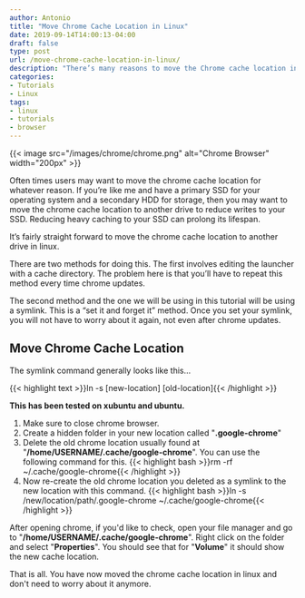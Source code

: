 ```yaml
---
author: Antonio
title: "Move Chrome Cache Location in Linux"
date: 2019-09-14T14:00:13-04:00
draft: false
type: post
url: /move-chrome-cache-location-in-linux/
description: "There’s many reasons to move the Chrome cache location in Linux. Most commonly, chrome cache is moved to prolong SSD drives. In this tutorial we’ll show you how to move chrome cache in linux."
categories:
- Tutorials
- Linux
tags:
- linux
- tutorials
- browser
---
```


{{< image src="/images/chrome/chrome.png" alt="Chrome Browser" width="200px" >}}

Often times users may want to move the chrome cache location for whatever reason. If you’re like me and have a primary SSD for your operating system and a secondary HDD for storage, then you may want to move the chrome cache location to another drive to reduce writes to your SSD. Reducing heavy caching to your SSD can prolong its lifespan.

<!--more-->

It’s fairly straight forward to move the chrome cache location to another drive in linux.

There are two methods for doing this. The first involves editing the launcher with a cache directory. The problem here is that you’ll have to repeat this method every time chrome updates.

<!--adsense-->

The second method and the one we will be using in this tutorial will be using a symlink. This is a “set it and forget it” method. Once you set your symlink, you will not have to worry about it again, not even after chrome updates.

## **Move Chrome Cache Location**

The symlink command generally looks like this…

{{< highlight text >}}ln -s [new-location] [old-location]{{< /highlight >}}

**This has been tested on xubuntu and ubuntu.**

1. Make sure to close chrome browser.
2. Create a hidden folder in your new location called "**.google-chrome**"
3. Delete the old chrome location usually found at "**/home/USERNAME/.cache/google-chrome**". You can use the following command for this.
   {{< highlight bash >}}rm -rf ~/.cache/google-chrome{{< /highlight >}}
4. Now re-create the old chrome location you deleted as a symlink to the new location with this command.
   {{< highlight bash >}}ln -s /new/location/path/.google-chrome ~/.cache/google-chrome{{< /highlight >}}

After opening chrome, if you'd like to check, open your file manager and go to "**/home/USERNAME/.cache/google-chrome**". Right click on the folder and select "**Properties**". You should see that for "**Volume**" it should show the new cache location.

That is all. You have now moved the chrome cache location in linux and don't need to worry about it anymore.
